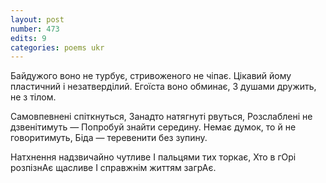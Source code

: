 ```yaml
---
layout: post
number: 473
edits: 9
categories: poems ukr
---
```


Байдужого воно не турбує, стривоженого не чіпає.
Цікавий йому пластичний і незатверділий.
Егоїста воно обминає, 
З душами дружить, не з тілом.

Самовпевнені спіткнуться,
Занадто натягнуті рвуться, 
Розслаблені не дзвенітимуть —
Попробуй знайти середину.
Немає думок, то й не говоритимуть,
Біда — теревенити без зупину. 

Натхнення надзвичайно чутливе
І пальцями тих торкає,
Хто в гОрі розпізнАє щасливе
І справжнім життям загрАє.
